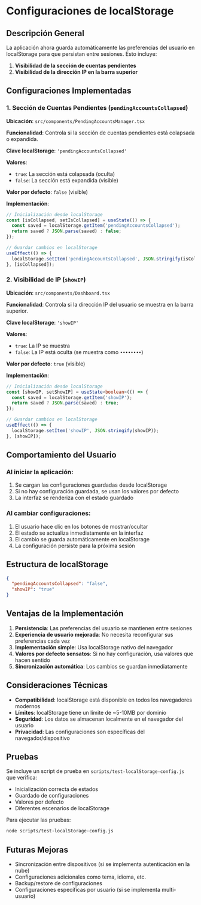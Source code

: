 # Configuraciones de localStorage

## Descripción General

La aplicación ahora guarda automáticamente las preferencias del usuario en localStorage para que persistan entre sesiones. Esto incluye:

1. **Visibilidad de la sección de cuentas pendientes**
2. **Visibilidad de la dirección IP en la barra superior**

## Configuraciones Implementadas

### 1. Sección de Cuentas Pendientes (`pendingAccountsCollapsed`)

**Ubicación**: `src/components/PendingAccountsManager.tsx`

**Funcionalidad**: Controla si la sección de cuentas pendientes está colapsada o expandida.

**Clave localStorage**: `'pendingAccountsCollapsed'`

**Valores**:
- `true`: La sección está colapsada (oculta)
- `false`: La sección está expandida (visible)

**Valor por defecto**: `false` (visible)

**Implementación**:
```typescript
// Inicialización desde localStorage
const [isCollapsed, setIsCollapsed] = useState(() => {
  const saved = localStorage.getItem('pendingAccountsCollapsed');
  return saved ? JSON.parse(saved) : false;
});

// Guardar cambios en localStorage
useEffect(() => {
  localStorage.setItem('pendingAccountsCollapsed', JSON.stringify(isCollapsed));
}, [isCollapsed]);
```

### 2. Visibilidad de IP (`showIP`)

**Ubicación**: `src/components/Dashboard.tsx`

**Funcionalidad**: Controla si la dirección IP del usuario se muestra en la barra superior.

**Clave localStorage**: `'showIP'`

**Valores**:
- `true`: La IP se muestra
- `false`: La IP está oculta (se muestra como `••••••••`)

**Valor por defecto**: `true` (visible)

**Implementación**:
```typescript
// Inicialización desde localStorage
const [showIP, setShowIP] = useState<boolean>(() => {
  const saved = localStorage.getItem('showIP');
  return saved ? JSON.parse(saved) : true;
});

// Guardar cambios en localStorage
useEffect(() => {
  localStorage.setItem('showIP', JSON.stringify(showIP));
}, [showIP]);
```

## Comportamiento del Usuario

### Al iniciar la aplicación:
1. Se cargan las configuraciones guardadas desde localStorage
2. Si no hay configuración guardada, se usan los valores por defecto
3. La interfaz se renderiza con el estado guardado

### Al cambiar configuraciones:
1. El usuario hace clic en los botones de mostrar/ocultar
2. El estado se actualiza inmediatamente en la interfaz
3. El cambio se guarda automáticamente en localStorage
4. La configuración persiste para la próxima sesión

## Estructura de localStorage

```json
{
  "pendingAccountsCollapsed": "false",
  "showIP": "true"
}
```

## Ventajas de la Implementación

1. **Persistencia**: Las preferencias del usuario se mantienen entre sesiones
2. **Experiencia de usuario mejorada**: No necesita reconfigurar sus preferencias cada vez
3. **Implementación simple**: Usa localStorage nativo del navegador
4. **Valores por defecto sensatos**: Si no hay configuración, usa valores que hacen sentido
5. **Sincronización automática**: Los cambios se guardan inmediatamente

## Consideraciones Técnicas

- **Compatibilidad**: localStorage está disponible en todos los navegadores modernos
- **Límites**: localStorage tiene un límite de ~5-10MB por dominio
- **Seguridad**: Los datos se almacenan localmente en el navegador del usuario
- **Privacidad**: Las configuraciones son específicas del navegador/dispositivo

## Pruebas

Se incluye un script de prueba en `scripts/test-localStorage-config.js` que verifica:

- Inicialización correcta de estados
- Guardado de configuraciones
- Valores por defecto
- Diferentes escenarios de localStorage

Para ejecutar las pruebas:
```bash
node scripts/test-localStorage-config.js
```

## Futuras Mejoras

- Sincronización entre dispositivos (si se implementa autenticación en la nube)
- Configuraciones adicionales como tema, idioma, etc.
- Backup/restore de configuraciones
- Configuraciones específicas por usuario (si se implementa multi-usuario)
